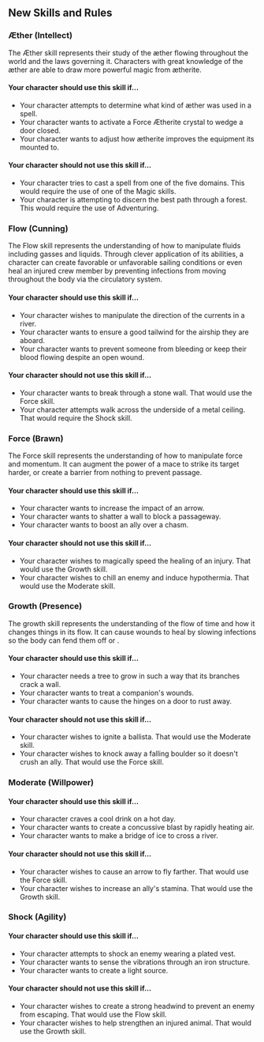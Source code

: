 
## New Skills and Rules
### &AElig;ther (Intellect)
The &AElig;ther skill represents their study of the &aelig;ther flowing throughout the world and the laws governing it. Characters with great knowledge of the &aelig;ther are able to draw more powerful magic from &aelig;therite.
#### Your character should use this skill if&hellip;
* Your character attempts to determine what kind of &aelig;ther was used in a spell.
* Your character wants to activate a Force &AElig;therite crystal to wedge a door closed.
* Your character wants to adjust how &aelig;therite improves the equipment its mounted to.

#### Your character should not use this skill if&hellip;
* Your character tries to cast a spell from one of the five domains. This would require the use of one of the Magic skills.
* Your character is attempting to discern the best path through a forest. This would require the use of Adventuring.

### Flow (Cunning)
The Flow skill represents the understanding of how to manipulate fluids including gasses and liquids. Through clever application of its abilities, a character can create favorable or unfavorable sailing conditions or even heal an injured crew member by preventing infections from moving throughout the body via the circulatory system.
#### Your character should use this skill if&hellip;
* Your character wishes to manipulate the direction of the currents in a river.
* Your character wants to ensure a good tailwind for the airship they are aboard.
* Your character wants to prevent someone from bleeding or keep their blood flowing despite an open wound.

#### Your character should not use this skill if&hellip;
* Your character wants to break through a stone wall. That would use the Force skill.
* Your character attempts walk across the underside of a metal ceiling. That would require the Shock skill.

### Force (Brawn)
The Force skill represents the understanding of how to manipulate force and momentum. It can augment the power of a mace to strike its target harder, or create a barrier from nothing to prevent passage.
#### Your character should use this skill if&hellip;
* Your character wants to increase the impact of an arrow.
* Your character wants to shatter a wall to block a passageway.
* Your character wants to boost an ally over a chasm.

#### Your character should not use this skill if&hellip;
* Your character wishes to magically speed the healing of an injury. That would use the Growth skill.
* Your character wishes to chill an enemy and induce hypothermia. That would use the Moderate skill.

### Growth (Presence)
The growth skill represents the understanding of the flow of time and how it changes things in its flow. It can cause wounds to heal by slowing infections so the body can fend them off or .
#### Your character should use this skill if&hellip;
* Your character needs a tree to grow in such a way that its branches crack a wall.
* Your character wants to treat a companion's wounds.
* Your character wants to cause the hinges on a door to rust away.

#### Your character should not use this skill if&hellip;
* Your character wishes to ignite a ballista. That would use the Moderate skill.
* Your character wishes to knock away a falling boulder so it doesn't crush an ally. That would use the Force skill.

### Moderate (Willpower)
#### Your character should use this skill if&hellip;
* Your character craves a cool drink on a hot day.
* Your character wants to create a concussive blast by rapidly heating air.
* Your character wants to make a bridge of ice to cross a river.

#### Your character should not use this skill if&hellip;
* Your character wishes to cause an arrow to fly farther. That would use the Force skill.
* Your character wishes to increase an ally's stamina. That would use the Growth skill.

### Shock (Agility)
#### Your character should use this skill if&hellip;
* Your character attempts to shock an enemy wearing a plated vest.
* Your character wants to sense the vibrations through an iron structure.
* Your character wants to create a light source.

#### Your character should not use this skill if&hellip;  
* Your character wishes to create a strong headwind to prevent an enemy from escaping. That would use the Flow skill.
* Your character wishes to help strengthen an injured animal. That would use the Growth skill.